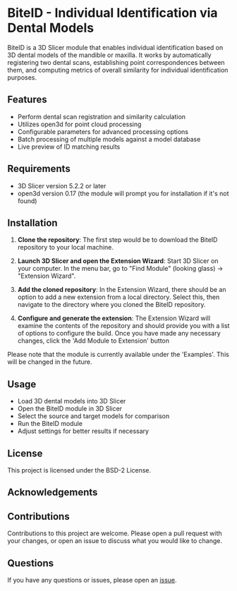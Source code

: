 # BiteID - Individual Identification via Dental Models

BiteID is a 3D Slicer module that enables individual identification based on 3D dental models of the mandible or maxilla. It works by automatically registering two dental scans, establishing point correspondences between them, and computing metrics of overall similarity for individual identification purposes.

## Features

- Perform dental scan registration and similarity calculation
- Utilizes open3d for point cloud processing
- Configurable parameters for advanced processing options
- Batch processing of multiple models against a model database 
- Live preview of ID matching results

## Requirements

- 3D Slicer version 5.2.2 or later
- open3d version 0.17 (the module will prompt you for installation if it's not found)

## Installation

1. **Clone the repository**: The first step would be to download the BiteID repository to your local machine. 

2. **Launch 3D Slicer and open the Extension Wizard**: Start 3D Slicer on your computer. In the menu bar, go to "Find Module" (looking glass) -> "Extension Wizard". 

3. **Add the cloned repository**: In the Extension Wizard, there should be an option to add a new extension from a local directory. Select this, then navigate to the directory where you cloned the BiteID repository.

4. **Configure and generate the extension**: The Extension Wizard will examine the contents of the repository and should provide you with a list of options to configure the build. Once you have made any necessary changes, click the 'Add Module to Extension' button

Please note that the module is currently available under the 'Examples'. This will be changed in the future.

## Usage

- Load 3D dental models into 3D Slicer
- Open the BiteID module in 3D Slicer
- Select the source and target models for comparison
- Run the BiteID module
- Adjust settings for better results if necessary


## License

This project is licensed under the BSD-2 License.

## Acknowledgements


## Contributions

Contributions to this project are welcome. Please open a pull request with your changes, or open an issue to discuss what you would like to change.

## Questions

If you have any questions or issues, please open an [issue](https://github.com/agporto/BiteID/issues).
